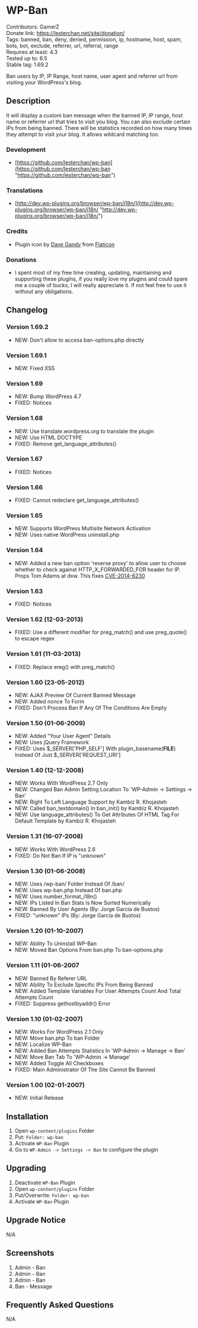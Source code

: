 # WP-Ban
Contributors: GamerZ  
Donate link: https://lesterchan.net/site/donation/  
Tags: banned, ban, deny, denied, permission, ip, hostname, host, spam, bots, bot, exclude, referrer, url, referral, range  
Requires at least: 4.3   
Tested up to: 6.5  
Stable tag: 1.69.2  

Ban users by IP, IP Range, host name, user agent and referrer url from visiting your WordPress's blog.

## Description
It will display a custom ban message when the banned IP, IP range, host name or referrer url that tries to visit you blog. You can also exclude certain IPs from being banned. There will be statistics recorded on how many times they attempt to visit your blog. It allows wildcard matching too.

### Development
* [https://github.com/lesterchan/wp-ban](https://github.com/lesterchan/wp-ban "https://github.com/lesterchan/wp-ban")

### Translations
* [http://dev.wp-plugins.org/browser/wp-ban/i18n/](http://dev.wp-plugins.org/browser/wp-ban/i18n/ "http://dev.wp-plugins.org/browser/wp-ban/i18n/")

### Credits
* Plugin icon by [Dave Gandy](http://fontawesome.io) from [Flaticon](http://www.flaticon.com)

### Donations
* I spent most of my free time creating, updating, maintaining and supporting these plugins, if you really love my plugins and could spare me a couple of bucks, I will really appreciate it. If not feel free to use it without any obligations.

## Changelog
### Version 1.69.2
* NEW: Don't allow to access ban-options.php directly

### Version 1.69.1
* NEW: Fixed XSS

### Version 1.69
* NEW: Bump WordPress 4.7
* FIXED: Notices

### Version 1.68
* NEW: Use translate.wordpress.org to translate the plugin
* NEW: Use HTML DOCTYPE
* FIXED: Remove get_language_attributes()

### Version 1.67
* FIXED: Notices

### Version 1.66
* FIXED: Cannot redeclare get_language_attributes()

### Version 1.65
* NEW: Supports WordPress Multisite Network Activation
* NEW: Uses native WordPress uninstall.php 

### Version 1.64
* NEW: Added a new ban option 'reverse proxy' to allow user to choose whether to check against HTTP_X_FORWARDED_FOR header for IP. Props Tom Adams at dxw. This fixes [CVE-2014-6230](https://security.dxw.com/advisories/vulnerability-in-wp-ban-allows-visitors-to-bypass-the-ip-blacklist-in-some-configurations/)

### Version 1.63
* FIXED: Notices

### Version 1.62 (12-03-2013)
* FIXED: Use a different modifier for preg_match() and use preg_quote() to escape regex

### Version 1.61 (11-03-2013)
* FIXED: Replace ereg() with preg_match()

### Version 1.60 (23-05-2012)
* NEW: AJAX Preview Of Current Banned Message
* NEW: Added nonce To Form
* FIXED: Don't Process Ban If Any Of The Conditions Are Empty

### Version 1.50 (01-06-2009)
* NEW: Added "Your User Agent" Details
* NEW: Uses jQuery Framework
* FIXED: Uses $_SERVER['PHP_SELF'] With plugin_basename(__FILE__) Instead Of Just $_SERVER['REQUEST_URI']

### Version 1.40 (12-12-2008)
* NEW: Works With WordPress 2.7 Only
* NEW: Changed Ban Admin Setting Location To 'WP-Admin -> Settings -> Ban'
* NEW: Right To Left Language Support by Kambiz R. Khojasteh
* NEW: Called ban_textdomain() In ban_init() by Kambiz R. Khojasteh
* NEW: Use language_attributes() To Get Attributes Of HTML Tag For Default Template by Kambiz R. Khojasteh

### Version 1.31 (16-07-2008)
* NEW: Works With WordPress 2.6
* FIXED: Do Not Ban If IP is "unknown"

### Version 1.30 (01-06-2008)
* NEW: Uses /wp-ban/ Folder Instead Of /ban/
* NEW: Uses wp-ban.php Instead Of ban.php
* NEW: Uses number_format_i18n()
* NEW: IPs Listed In Ban Stats Is Now Sorted Numerically
* NEW: Banned By User Agents (By: Jorge Garcia de Bustos)
* FIXED: "unknown" IPs (By: Jorge Garcia de Bustos)

### Version 1.20 (01-10-2007)
* NEW: Ability To Uninstall WP-Ban
* NEW: Moved Ban Options From ban.php To ban-options.php

### Version 1.11 (01-06-2007
* NEW: Banned By Referer URL
* NEW: Ability To Exclude Specific IPs From Being Banned
* NEW: Added Template Variables For User Attempts Count And Total Attempts Count
* FIXED: Suppress gethostbyaddr() Error

### Version 1.10 (01-02-2007)
* NEW: Works For WordPress 2.1 Only
* NEW: Move ban.php To ban Folder
* NEW: Localize WP-Ban
* NEW: Added Ban Attempts Statistics In 'WP-Admin -> Manage -> Ban'
* NEW: Move Ban Tab To 'WP-Admin -> Manage'
* NEW: Added Toggle All Checkboxes
* FIXED: Main Administrator Of The Site Cannot Be Banned

### Version 1.00 (02-01-2007)
* NEW: Initial Release

## Installation

1. Open `wp-content/plugins` Folder
2. Put: `Folder: wp-ban`
3. Activate `WP-Ban` Plugin
4. Go to `WP-Admin -> Settings -> Ban` to configure the plugin

## Upgrading

1. Deactivate `WP-Ban` Plugin
2. Open `wp-content/plugins` Folder
3. Put/Overwrite: `Folder: wp-ban`
4. Activate `WP-Ban` Plugin

## Upgrade Notice

N/A

## Screenshots

1. Admin - Ban
2. Admin - Ban
3. Admin - Ban
4. Ban - Message

## Frequently Asked Questions

N/A
